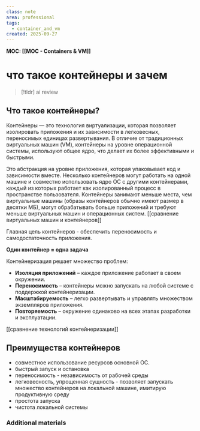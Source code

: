 ```yaml
---
class: note
area: professional
tags:
  - container_and_vm
created: 2025-09-27
---
```

**MOC: [[MOC - Containers & VM]]**

# что такое контейнеры и зачем

> [!tldr] ai review
> 

## Что такое контейнеры? 

Контейнеры — это технология виртуализации, которая позволяет изолировать приложения и их зависимости в легковесных, переносимых единицах развертывания. В отличие от традиционных виртуальных машин (VM), контейнеры на уровне операционной системы, используют общее ядро, что делает их более эффективными и быстрыми.

Это абстракция на уровне приложения, которая упаковывает код и зависимости вместе. Несколько контейнеров могут работать на одной машине и совместно использовать ядро ​​ОС с другими контейнерами, каждый из которых работает как изолированный процесс в пространстве пользователя. Контейнеры занимают меньше места, чем виртуальные машины (образы контейнеров обычно имеют размер в десятки МБ), могут обрабатывать больше приложений и требуют меньше виртуальных машин и операционных систем.
[[сравнение виртуальных машин и контейнеров]]

Главная цель контейнеров - обеспечить переносимость и самодостаточность приложения.

**Один контейнер = одна задача**

Контейнеризация решает множество проблем:

- **Изоляция приложений** – каждое приложение работает в своем окружении.
- **Переносимость** – контейнеры можно запускать на любой системе с поддержкой контейнеризации.
- **Масштабируемость** – легко развертывать и управлять множеством экземпляров приложения.
- **Повторяемость** – окружение одинаково на всех этапах разработки и эксплуатации.

[[сравнение технологий контейнеризации]]

## Преимущества контейнеров

- совместное использование ресурсов основной ОС.
- быстрый запуск и остановка
- переносимость - независимость от рабочей среды
- легковесность, упрощенная сущность - позволяет запускать множество контейнеров на локальной машине, имитирую продуктивную среду
- простота запуска
- чистота локальной системы

### Additional materials